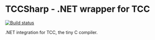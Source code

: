 # TCCSharp - .NET wrapper for TCC
[![Build status](https://ci.appveyor.com/api/projects/status/6uiplx9yfp7l1ygc?svg=true)](https://ci.appveyor.com/project/benpye/tccsharp)

.NET integration for TCC, the tiny C compiler.
